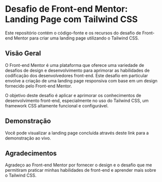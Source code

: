 # Desafio de Front-end Mentor: Landing Page com Tailwind CSS
Este repositório contém o código-fonte e os recursos do desafio de Front-end Mentor para criar uma landing page utilizando o Tailwind CSS.
## Visão Geral
O Front-end Mentor é uma plataforma que oferece uma variedade de desafios de design e desenvolvimento para aprimorar as habilidades de codificação dos desenvolvedores front-end. Este desafio em particular envolve a criação de uma landing page responsiva com base em um design fornecido pelo Front-end Mentor.

O objetivo deste desafio é aplicar e aprimorar os conhecimentos de desenvolvimento front-end, especialmente no uso do Tailwind CSS, um framework CSS altamente funcional e configurável.
## Demonstração
Você pode visualizar a landing page concluída através deste link para a demonstração ao vivo.
## Agradecimentos
Agradeço ao Front-end Mentor por fornecer o design e o desafio que me permitiram praticar minhas habilidades de front-end e aprender mais sobre o Tailwind CSS.

